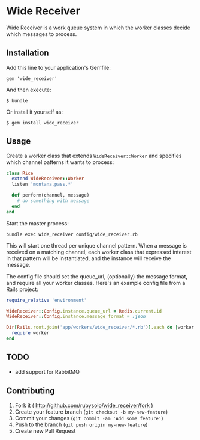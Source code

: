 # Wide Receiver

Wide Receiver is a work queue system in which the worker classes decide which
messages to process.

## Installation

Add this line to your application's Gemfile:

    gem 'wide_receiver'

And then execute:

    $ bundle

Or install it yourself as:

    $ gem install wide_receiver

## Usage

Create a worker class that extends `WideReceiver::Worker` and specifies which channel
patterns it wants to process:

```ruby
class Rice
  extend WideReceiver::Worker
  listen 'montana.pass.*'

  def perform(channel, message)
    # do something with message
  end
end
```

Start the master process:

```shell
bundle exec wide_receiver config/wide_receiver.rb
```

This will start one thread per unique channel pattern.  When a message is
received on a matching channel, each worker class that expressed interest in
that pattern will be instantiated, and the instance will receive the message.

The config file should set the queue_url, (optionally) the message format, and
require all your worker classes.  Here's an example config file from a Rails
project:

```ruby
require_relative 'environment'

WideReceiver::Config.instance.queue_url = Redis.current.id
WideReceiver::Config.instance.message_format = :json

Dir[Rails.root.join('app/workers/wide_receiver/*.rb')].each do |worker|
  require worker
end
```

## TODO

- add support for RabbitMQ

## Contributing

1. Fork it ( http://github.com/rubysolo/wide_receiver/fork )
2. Create your feature branch (`git checkout -b my-new-feature`)
3. Commit your changes (`git commit -am 'Add some feature'`)
4. Push to the branch (`git push origin my-new-feature`)
5. Create new Pull Request
